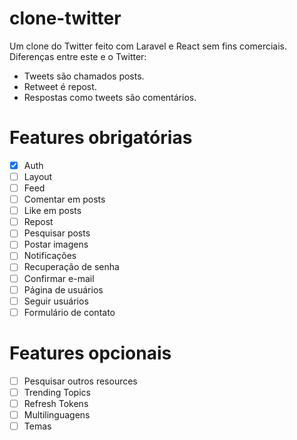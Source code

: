# clone-twitter

Um clone do Twitter feito com Laravel e React sem fins comerciais. Diferenças entre este e o Twitter:

- Tweets são chamados posts.
- Retweet é repost.
- Respostas como tweets são comentários.

# Features obrigatórias

- [x] Auth
- [ ] Layout
- [ ] Feed
- [ ] Comentar em posts
- [ ] Like em posts
- [ ] Repost
- [ ] Pesquisar posts
- [ ] Postar imagens
- [ ] Notificações
- [ ] Recuperação de senha
- [ ] Confirmar e-mail
- [ ] Página de usuários
- [ ] Seguir usuários
- [ ] Formulário de contato

# Features opcionais

- [ ] Pesquisar outros resources
- [ ] Trending Topics
- [ ] Refresh Tokens
- [ ] Multilinguagens
- [ ] Temas
